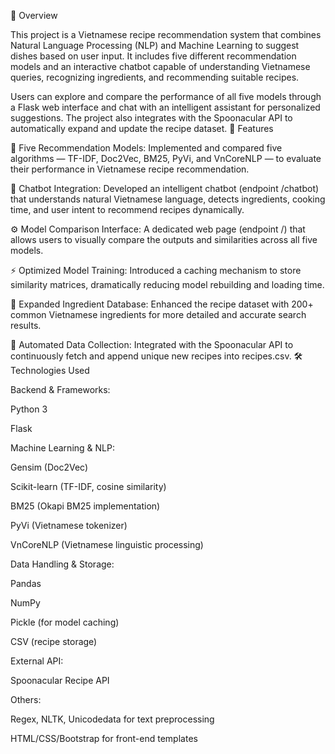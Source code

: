 🧠 Overview

This project is a Vietnamese recipe recommendation system that combines Natural Language Processing (NLP) and Machine Learning to suggest dishes based on user input.
It includes five different recommendation models and an interactive chatbot capable of understanding Vietnamese queries, recognizing ingredients, and recommending suitable recipes.

Users can explore and compare the performance of all five models through a Flask web interface and chat with an intelligent assistant for personalized suggestions.
The project also integrates with the Spoonacular API to automatically expand and update the recipe dataset.
🌟 Features

🥗 Five Recommendation Models:
Implemented and compared five algorithms — TF-IDF, Doc2Vec, BM25, PyVi, and VnCoreNLP — to evaluate their performance in Vietnamese recipe recommendation.

🤖 Chatbot Integration:
Developed an intelligent chatbot (endpoint /chatbot) that understands natural Vietnamese language, detects ingredients, cooking time, and user intent to recommend recipes dynamically.

⚙️ Model Comparison Interface:
A dedicated web page (endpoint /) that allows users to visually compare the outputs and similarities across all five models.

⚡ Optimized Model Training:
Introduced a caching mechanism to store similarity matrices, dramatically reducing model rebuilding and loading time.

🧄 Expanded Ingredient Database:
Enhanced the recipe dataset with 200+ common Vietnamese ingredients for more detailed and accurate search results.

🍳 Automated Data Collection:
Integrated with the Spoonacular API to continuously fetch and append unique new recipes into recipes.csv.
🛠️ Technologies Used

Backend & Frameworks:

Python 3

Flask

Machine Learning & NLP:

Gensim (Doc2Vec)

Scikit-learn (TF-IDF, cosine similarity)

BM25 (Okapi BM25 implementation)

PyVi (Vietnamese tokenizer)

VnCoreNLP (Vietnamese linguistic processing)

Data Handling & Storage:

Pandas

NumPy

Pickle (for model caching)

CSV (recipe storage)

External API:

Spoonacular Recipe API

Others:

Regex, NLTK, Unicodedata for text preprocessing

HTML/CSS/Bootstrap for front-end templates

